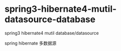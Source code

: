 spring3-hibernate4-mutil-datasource-database
============================================

spring3 hibernate4 mutil database/datasource

spring hibernate 多数据源
